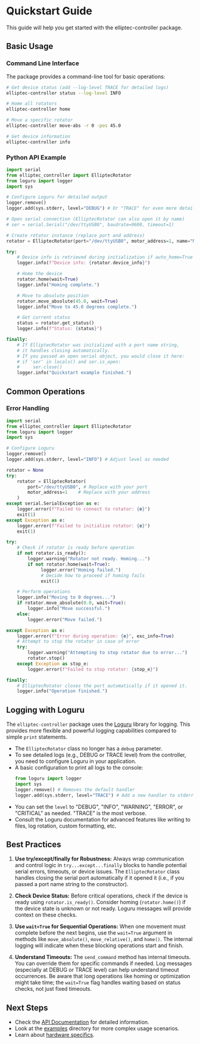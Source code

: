 # Quickstart Guide

This guide will help you get started with the elliptec-controller package.

## Basic Usage

### Command Line Interface

The package provides a command-line tool for basic operations:

```bash
# Get device status (add --log-level TRACE for detailed logs)
elliptec-controller status --log-level INFO

# Home all rotators
elliptec-controller home

# Move a specific rotator
elliptec-controller move-abs -r 0 -pos 45.0

# Get device information
elliptec-controller info
```

### Python API Example

```python
import serial
from elliptec_controller import ElliptecRotator
from loguru import logger
import sys

# Configure Loguru for detailed output
logger.remove()
logger.add(sys.stderr, level="DEBUG") # Or "TRACE" for even more detail

# Open serial connection (ElliptecRotator can also open it by name)
# ser = serial.Serial("/dev/ttyUSB0", baudrate=9600, timeout=1)

# Create rotator instance (replace port and address)
rotator = ElliptecRotator(port="/dev/ttyUSB0", motor_address=1, name="MyRotator")

try:
    # Device info is retrieved during initialization if auto_home=True (default)
    logger.info(f"Device info: {rotator.device_info}")

    # Home the device
    rotator.home(wait=True)
    logger.info("Homing complete.")

    # Move to absolute position
    rotator.move_absolute(45.0, wait=True)
    logger.info("Move to 45.0 degrees complete.")

    # Get current status
    status = rotator.get_status()
    logger.info(f"Status: {status}")

finally:
    # If ElliptecRotator was initialized with a port name string,
    # it handles closing automatically.
    # If you passed an open serial object, you would close it here:
    # if 'ser' in locals() and ser.is_open:
    #     ser.close()
    logger.info("Quickstart example finished.")
```

## Common Operations

### Error Handling

```python
import serial
from elliptec_controller import ElliptecRotator
from loguru import logger
import sys

# Configure Loguru
logger.remove()
logger.add(sys.stderr, level="INFO") # Adjust level as needed

rotator = None
try:
    rotator = ElliptecRotator(
        port="/dev/ttyUSB0", # Replace with your port
        motor_address=1    # Replace with your address
    )
except serial.SerialException as e:
    logger.error(f"Failed to connect to rotator: {e}")
    exit(1)
except Exception as e:
    logger.error(f"Failed to initialize rotator: {e}")
    exit(1)

try:
    # Check if rotator is ready before operation
    if not rotator.is_ready():
        logger.warning("Rotator not ready. Homing...")
        if not rotator.home(wait=True):
             logger.error("Homing failed.")
             # Decide how to proceed if homing fails
             exit(1)

    # Perform operations
    logger.info("Moving to 0 degrees...")
    if rotator.move_absolute(0.0, wait=True):
        logger.info("Move successful.")
    else:
        logger.error("Move failed.")

except Exception as e:
    logger.error(f"Error during operation: {e}", exc_info=True)
    # Attempt to stop the rotator in case of error
    try:
        logger.warning("Attempting to stop rotator due to error...")
        rotator.stop()
    except Exception as stop_e:
        logger.error(f"Failed to stop rotator: {stop_e}")

finally:
    # ElliptecRotator closes the port automatically if it opened it.
    logger.info("Operation finished.")

```

## Logging with Loguru

The `elliptec-controller` package uses the [Loguru](https://loguru.readthedocs.io/en/stable/) library for logging. This provides more flexible and powerful logging capabilities compared to simple `print` statements.

- The `ElliptecRotator` class no longer has a `debug` parameter.
- To see detailed logs (e.g., DEBUG or TRACE level) from the controller, you need to configure Loguru in your application.
- A basic configuration to print all logs to the console:
  ```python
  from loguru import logger
  import sys
  logger.remove() # Removes the default handler
  logger.add(sys.stderr, level="TRACE") # Add a new handler to stderr, showing all messages
  ```
- You can set the `level` to "DEBUG", "INFO", "WARNING", "ERROR", or "CRITICAL" as needed. "TRACE" is the most verbose.
- Consult the Loguru documentation for advanced features like writing to files, log rotation, custom formatting, etc.

## Best Practices

1. **Use try/except/finally for Robustness:** Always wrap communication and control logic in `try...except...finally` blocks to handle potential serial errors, timeouts, or device issues. The `ElliptecRotator` class handles closing the serial port automatically if it opened it (i.e., if you passed a port name string to the constructor).

2. **Check Device Status:** Before critical operations, check if the device is ready using `rotator.is_ready()`. Consider homing (`rotator.home()`) if the device state is unknown or not ready. Loguru messages will provide context on these checks.

3. **Use `wait=True` for Sequential Operations:** When one movement must complete before the next begins, use the `wait=True` argument in methods like `move_absolute()`, `move_relative()`, and `home()`. The internal logging will indicate when these blocking operations start and finish.

4. **Understand Timeouts:** The `send_command` method has internal timeouts. You can override them for specific commands if needed. Log messages (especially at DEBUG or TRACE level) can help understand timeout occurrences. Be aware that long operations like homing or optimization might take time; the `wait=True` flag handles waiting based on status checks, not just fixed timeouts.

## Next Steps

- Check the [API Documentation](api.md) for detailed information.
- Look at the [examples](../examples/) directory for more complex usage scenarios.
- Learn about [hardware specifics](hardware.md).
